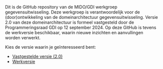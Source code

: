 Dit is de GitHub repository van de MIDO/GDI werkgroep gegevensuitwisseling. Deze werkgroep is verantwoordelijk voor de (door)ontwikkeling van de domeinarchitectuur gegevensuitwisseling. Versie 2.0 van deze domeinarchitectuur is formeel vastgesteld door de Programmeringsraad GDI op 12 september 2024. Op deze GitHub is tevens de werkversie beschikbaar, waarin nieuwe inzichten en aanvullingen worden verwerkt.

Kies de versie waarin je geïnteresseerd bent:
* <a href="https://minbzk.github.io/gdi-gegevensuitwisseling/2.0/content/index.html">Vastgestelde versie (2.0)</a>
* <a href="werkversie.md">Werkversie</a> 